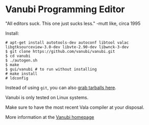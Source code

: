 Vanubi Programming Editor
==========================

"All editors suck. This one just sucks less." -mutt like, circa 1995

Install:

```
# apt-get install autotools-dev autoconf libtool valac libgtksourceview-3.0-dev libvte-2.90-dev libwnck-3-dev
$ git clone https://github.com/vanubi/vanubi.git
$ cd vanubi
$ ./autogen.sh
$ make
$ gui/vanubi # to run without installing
# make install
# ldconfig
```

Instead of using `git`, you can also [grab tarballs here](https://github.com/vanubi/vanubi/releases).

Vanubi is only tested on Linux systems.

Make sure to have the most recent Vala compiler at your disposal.

More information at the [Vanubi homepage](http://vanubi.github.io/vanubi)
